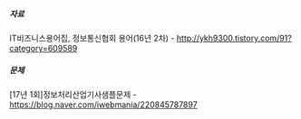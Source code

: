 ##### 자료  
IT비즈니스용어집, 정보통신협회 용어(16년 2차) - http://ykh9300.tistory.com/91?category=609589  
##### 문제  
[17년 1회]정보처리산업기사샘플문제 - https://blog.naver.com/iwebmania/220845787897  
